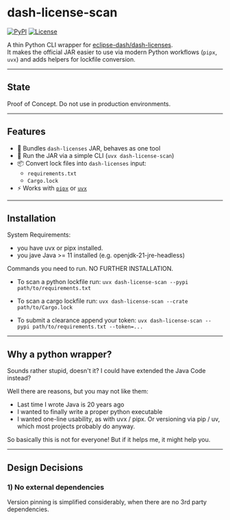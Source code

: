 # dash-license-scan

[![PyPI](https://img.shields.io/pypi/v/dash-license-scan.svg)](https://pypi.org/project/dash-license-scan/)
[![License](https://img.shields.io/badge/license-Apache--2.0-blue.svg)](LICENSE)

A thin Python CLI wrapper for [eclipse-dash/dash-licenses](https://github.com/eclipse-dash/dash-licenses).  
It makes the official JAR easier to use via modern Python workflows (`pipx`, `uvx`) and adds helpers for lockfile conversion.

---

## State

Proof of Concept. Do not use in production environments.

---

## Features

- 🔧 Bundles `dash-licenses` JAR, behaves as one tool
- 🚀 Run the JAR via a simple CLI (`uvx dash-license-scan`)  
- 📦 Convert lock files into `dash-licenses` input:
  - `requirements.txt`
  - `Cargo.lock`
- ⚡ Works with [`pipx`](https://pypa.github.io/pipx/) or [`uvx`](https://docs.astral.sh/uv/concepts/tools/)  

---

## Installation

System Requirements:
* you have uvx or pipx installed.
* you jave Java >= 11 installed (e.g. openjdk-21-jre-headless)

Commands you need to run. NO FURTHER INSTALLATION.

* To scan a python lockfile run: `uvx dash-license-scan --pypi path/to/requirements.txt`
* To scan a cargo lockfile run: `uvx dash-license-scan --crate path/to/Cargo.lock`

* To submit a clearance append your token: `uvx dash-license-scan --pypi path/to/requirements.txt --token=...`


---

## Why a python wrapper?

Sounds rather stupid, doesn't it? I could have extended the Java Code instead?

Well there are reasons, but you may not like them:

* Last time I wrote Java is 20 years ago
* I wanted to finally write a proper python executable
* I wanted one-line usability, as with uvx / pipx. Or versioning via pip / uv, which most projects probably do anyway.

So basically this is not for everyone!
But if it helps me, it might help you.

---

## Design Decisions

### 1) No external dependencies
Version pinning is simplified considerably, when there are no 3rd party dependencies.

